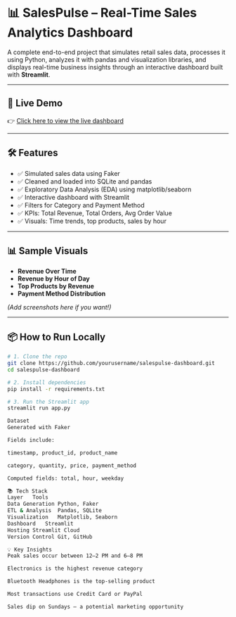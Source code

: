 # 📊 SalesPulse – Real-Time Sales Analytics Dashboard

A complete end-to-end project that simulates retail sales data, processes it using Python, analyzes it with pandas and visualization libraries, and displays real-time business insights through an interactive dashboard built with **Streamlit**.

---

## 🚀 Live Demo

👉 [Click here to view the live dashboard](https://salespulse-dashboard-rnumfr8kx9qwk2c5a4zm4k.streamlit.app)


---

## 🛠️ Features

- ✅ Simulated sales data using Faker
- ✅ Cleaned and loaded into SQLite and pandas
- ✅ Exploratory Data Analysis (EDA) using matplotlib/seaborn
- ✅ Interactive dashboard with Streamlit
- ✅ Filters for Category and Payment Method
- ✅ KPIs: Total Revenue, Total Orders, Avg Order Value
- ✅ Visuals: Time trends, top products, sales by hour

---

## 📊 Sample Visuals

- **Revenue Over Time**
- **Revenue by Hour of Day**
- **Top Products by Revenue**
- **Payment Method Distribution**

_(Add screenshots here if you want!)_

---

## 📦 How to Run Locally

```bash
# 1. Clone the repo
git clone https://github.com/yourusername/salespulse-dashboard.git
cd salespulse-dashboard

# 2. Install dependencies
pip install -r requirements.txt

# 3. Run the Streamlit app
streamlit run app.py

Dataset
Generated with Faker

Fields include:

timestamp, product_id, product_name

category, quantity, price, payment_method

Computed fields: total, hour, weekday

📚 Tech Stack
Layer	Tools
Data Generation	Python, Faker
ETL & Analysis	Pandas, SQLite
Visualization	Matplotlib, Seaborn
Dashboard	Streamlit
Hosting	Streamlit Cloud
Version Control	Git, GitHub

💡 Key Insights
Peak sales occur between 12–2 PM and 6–8 PM

Electronics is the highest revenue category

Bluetooth Headphones is the top-selling product

Most transactions use Credit Card or PayPal

Sales dip on Sundays — a potential marketing opportunity
